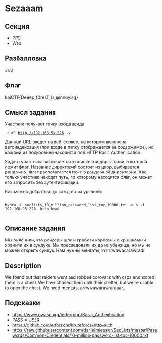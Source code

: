 # Sezaaam

## Секция
- PPC
- Web

## Разбалловка
300

## Флаг
kaiCTF{Deeep_f0resT_Is_@nnoying}

## Смысл задания
Участник получает точку входа ввида 

<code bash> curl http://192.168.93.226 -v</code>

Данный URL введет на веб-сервер, на котором включена автоиндексация (при входе в папку отображается ее содержимое), но каждый из подуровней находится под HTTP Basic Authentication.

Задача участника заключается в поиске той директории, в которой лежит флаг. Название директорий состоит из цифр, выбирается рандомно. Флаг располагается тоже в рандомной директории. Как только участник находит путь, по которому находится флаг, он может его запросить без аутентификации.
 
 
 Как можно добраться до каждого из уровней:
 
  <code bash>
hydra -L seclists_10_million_password_list_top_10000.txt -e s -f 192.168.93.226  http-head
 </code>

## Описание задания
Мы выяснили, что рейдеры шли и грабили корованы с крышками и хранили их в сундуке. Мы преследовали их до их убежища, но мы не можем открыть сундук. Нам нужны ментаты,rrrrrrrwawadarawradr

## Description
We found out that raiders went and robbed corovans with caps and stored them in a chest. We have chased them until their shelter, but we're unable to open the chest. We need mentats, arrwwawarawraraaar...

## Подсказки
- https://www.owasp.org/index.php/Basic_Authentication
- PASS = USER
- https://github.com/erforschr/bruteforce-http-auth
- https://raw.githubusercontent.com/danielmiessler/SecLists/master/Passwords/Common-Credentials/10-million-password-list-top-10000.txt
